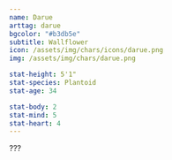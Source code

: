 ```yaml
---
name: Darue
arttag: darue
bgcolor: "#b3db5e"
subtitle: Wallflower
icon: /assets/img/chars/icons/darue.png
img: /assets/img/chars/darue.png

stat-height: 5'1"
stat-species: Plantoid
stat-age: 34

stat-body: 2
stat-mind: 5
stat-heart: 4
---
```

???
